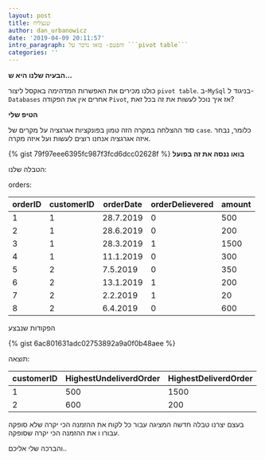 ```yaml
---
layout: post
title: שנצליח
author: dan_urbanowicz
date: '2019-04-09 20:11:57'
intro_paragraph: והפעם- בואו נדבר על ```pivot table```
categories: ''
---
```

**הבעיה שלנו היא ש...**

כולנו מכירים את האפשרות המדהימה באקסל ליצור `pivot table`. ב-`MySql` בניגוד ל-`Databases` אחרים אין את הפקודה `Pivot`, אז איך נוכל לעשות את זה בכל זאת? 

**הטיפ שלי**

סוד ההצלחה במקרה הזה טמון בפונקציות אגרגציה על מקרים של `case`. כלומר, נבחר איזה אגרגציה אנחנו רוצים לעשות ועל איזה מקרה.

{% gist 79f97eee6395fc987f3fcd6dcc02628f %}
**בואו ננסה את זה בפועל**

הטבלה שלנו: 

orders:

| orderID | customerID | orderDate | orderDelievered | amount |
|---------|------------|-----------|-----------------|--------|
| 1       | 1          | 28.7.2019 | 0               | 500    |
| 2       | 1          | 28.6.2019 | 0               | 200    |
| 3       | 1          | 28.3.2019 | 1               | 1500   |
| 4       | 1          | 11.1.2019 | 0               | 300    |
| 5       | 2          | 7.5.2019  | 0               | 350    |
| 6       | 2          | 13.1.2019 | 1               | 200    |
| 7       | 2          | 2.2.2019  | 1               | 20     |
| 8       | 2          | 6.4.2019  | 0               | 600    |


הפקודות שנבצע

{% gist 6ac801631adc02753892a9a0f0b48aee %}

תוצאה:

| customerID | HighestUndeliverdOrder | HighestDeliverdOrder |
|------------|------------------------|----------------------|
| 1          | 500                    | 1500                 |
| 2          | 600                    | 200                  |


בעצם יצרנו טבלה חדשה המציגה עבור כל לקוח את ההזמנה הכי יקרה שלא סופקה עבורו ו את ההזמנה הכי יקרה שסופקה.


והברכה שלי אליכם..

